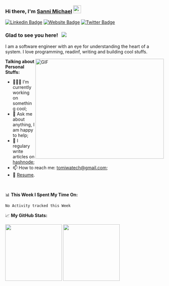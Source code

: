 ### Hi there, I'm <a href="https://sannimichael.com" target="_blank">Sanni Michael</a> <img src="https://media.giphy.com/media/hvRJCLFzcasrR4ia7z/giphy.gif" width="25px">

[![Linkedin Badge](https://img.shields.io/badge/-LinkedIn-0e76a8?style=flat-square&logo=Linkedin&logoColor=white)](https://linkedin.com/in/tomiwatech)
[![Website Badge](https://img.shields.io/badge/Website-3b5998?style=flat-square&logo=google-chrome&logoColor=white)](https://sannimichael.com)
[![Twitter Badge](https://img.shields.io/badge/-Twitter-00acee?style=flat-square&logo=Twitter&logoColor=white)](https://twitter.com/sannimichaelse)


### Glad to see you here! &nbsp; ![](https://visitor-badge.glitch.me/badge?page_id=sannimichaelse.sannimichaelse)

I am a software engineer with an eye for understanding the heart of a system. I love programming, readinf, writing and building cool stuffs.

<img align="right" alt="GIF" src="https://github.com/sannimichaelse/sannimichaekse/blob/master/coding.gif?raw=true" width="408" height="318" />
  

**Talking about Personal Stuffs:**

- 👨🏻‍💻 I’m currently working on something cool;
- 💬 Ask me about anything, I am happy to help;
- 📝 I regulary write articles on [hashnode](https://blog.sannimichael.com);
- 📫 How to reach me: tomiwatech@gmail.com;
- 📝 [Resume](https://sannimichael.com).

</br>

📊 **This Week I Spent My Time On:**
<!--START_SECTION:waka-->
```text
No Activity tracked this Week
```
<!--END_SECTION:waka-->


📈 **My GitHub Stats:**

<p>
  <img height="180em" src="https://github-readme-stats.vercel.app/api?username=sannimichaelse&show_icons=true&hide_border=true&&count_private=true&include_all_commits=true" />
  <img height="180em" src="https://github-readme-stats.vercel.app/api/top-langs/?username=sannimichaelse&exclude_repo=KNN-Image-Classification&show_icons=true&hide_border=true&layout=compact&langs_count=8"/>
</p>




